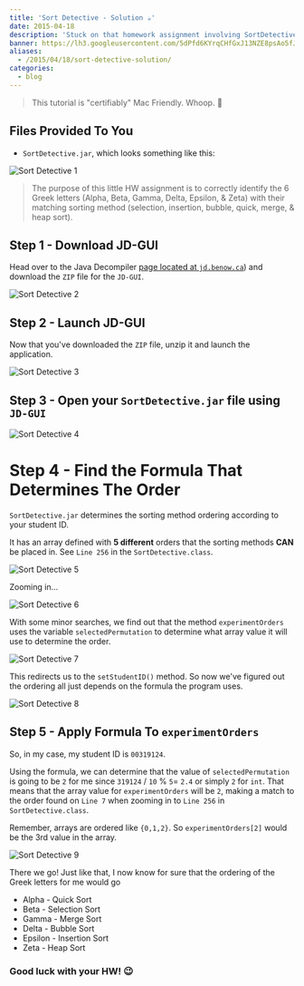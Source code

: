 ```yaml
---
title: 'Sort Detective - Solution ☕'
date: 2015-04-18
description: 'Stuck on that homework assignment involving SortDetective.jar? No need to worry!'
banner: https://lh3.googleusercontent.com/5dPfd6KYrqCHfGxJ13NZE8psAo5fJx_U3xRLUB6btQzb57csLifXgabrsiZDCqtpFIhSmcfK-cHfTho8ehJCtk_l-yYTYW9jf0Gi21zV2LuQte0glgQTiyqls4P1dZVqVGbvz9g9SISPkIvcwtZY88OQG5TKgh0frtqZcHluFg4fxyH2eK9JHOqjLwC3UAa2MJu8boEd1KySiT9J5sms2yTTIPi4lDYGWgnZYDPd83eAoBMSb4Wjs1B3hxDjhJiTy7X-20kXUy83KIoUkg6h0OaT3Cp6y6thSwzQ2fCduPY_4PK4uZyhAmrLwBHztxUtQMvRfC01af5p2p-xyfzb2gMiU6bnsRVNgjI265wUPt_cV3P7sAqXxP1Cmo3fmXEfnEz6NXBRY6rLE_kasTovAU_XXzsKsx7eSAtgaoxN7CHEFp20wuL9BUDoBEKqQ-sLEd6kBtrSmSlwF7EmHDriUJxkoq21nFefQgLxe05nYeYNaKsA-vmpC9Z6p1mFr_ueoay__mVsFm4mcWm-hDl5JnpCvTAy_kzNV3OOVbbXraiNwWSopFpQmjLM_DcT4r9pTBcvWz_edGnSY-Ks1Z_kCCPiPMDdvoHQo4MDfOqe9AUF_V_2eSgqCCKY8oxUXwm4=w1140-h500-no
aliases:
  - /2015/04/18/sort-detective-solution/
categories:
  - blog
---
```


> This tutorial is "certifiably" Mac Friendly. Whoop. 

## Files Provided To You

- `SortDetective.jar`, which looks something like this:

![Sort Detective 1](https://fvcproductions.files.wordpress.com/2015/04/sortdetective-jar.png)

> The purpose of this little HW assignment is to correctly identify the 6 Greek letters (Alpha, Beta, Gamma, Delta, Epsilon, & Zeta) with their matching sorting method (selection, insertion, bubble, quick, merge, & heap sort).

## Step 1 - Download JD-GUI

Head over to the Java Decompiler [page located at `jd.benow.ca`](https://jd.benow.ca/ 'Java Decompiler')) and download the `ZIP` file for the `JD-GUI`.

![Sort Detective 2](https://fvcproductions.files.wordpress.com/2015/04/jd-gui.png)

## Step 2 - Launch JD-GUI

Now that you've downloaded the `ZIP` file, unzip it and launch the application.

![Sort Detective 3](https://fvcproductions.files.wordpress.com/2015/04/jd-gui-unzipped.png)

## Step 3 - Open your `SortDetective.jar` file using `JD-GUI`

![Sort Detective 4](https://fvcproductions.files.wordpress.com/2015/04/open-sortdetective.png)

# Step 4 - Find the Formula That Determines The Order

`SortDetective.jar` determines the sorting method ordering according to your student ID.

It has an array defined with **5 different** orders that the sorting methods **CAN** be placed in. See `Line 256` in the `SortDetective.class`.

![Sort Detective 5](https://fvcproductions.files.wordpress.com/2015/04/sortingexperiment-line.png)

Zooming in...

![Sort Detective 6](https://fvcproductions.files.wordpress.com/2015/04/screenshot-2015-04-18-16-09-09.png)

With some minor searches, we find out that the method `experimentOrders` uses the variable `selectedPermutation` to determine what array value it will use to determine the order.

![Sort Detective 7](https://fvcproductions.files.wordpress.com/2015/04/experimentorders-2nd-case.png)

This redirects us to the `setStudentID()` method. So now we've figured out the ordering all just depends on the formula the program uses.

![Sort Detective 8](https://fvcproductions.files.wordpress.com/2015/04/selectedpermutation.png)

## Step 5 - Apply Formula To `experimentOrders`

So, in my case, my student ID is `00319124`.

Using the formula, we can determine that the value of `selectedPermutation` is going to be `2` for me since `319124` / `10` % `5`= `2.4` or simply `2` for `int`. That means that the array value for `experimentOrders` will be `2`, making a match to the order found on `Line 7` when zooming in to `Line 256` in `SortDetective.class`.

Remember, arrays are ordered like `{0,1,2}`. So `experimentOrders[2]` would be the 3rd value in the array.

![Sort Detective 9](https://fvcproductions.files.wordpress.com/2015/04/screenshot-2015-04-18-16-09-09.png)

There we go! Just like that, I now know for sure that the ordering of the Greek letters for me would go

- Alpha - Quick Sort
- Beta - Selection Sort
- Gamma - Merge Sort
- Delta - Bubble Sort
- Epsilon - Insertion Sort
- Zeta - Heap Sort

### Good luck with your HW! :wink:
